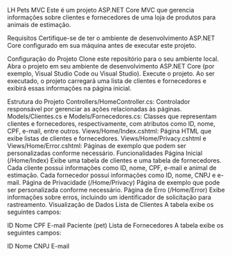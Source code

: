 LH Pets MVC
Este é um projeto ASP.NET Core MVC que gerencia informações sobre clientes e fornecedores de uma loja de produtos para animais de estimação.

Requisitos
Certifique-se de ter o ambiente de desenvolvimento ASP.NET Core configurado em sua máquina antes de executar este projeto.

Configuração do Projeto
Clone este repositório para o seu ambiente local.
Abra o projeto em seu ambiente de desenvolvimento ASP.NET Core (por exemplo, Visual Studio Code ou Visual Studio).
Execute o projeto.
Ao ser executado, o projeto carregará uma lista de clientes e fornecedores e exibirá essas informações na página inicial.

Estrutura do Projeto
Controllers/HomeController.cs: Controlador responsável por gerenciar as ações relacionadas às páginas.
Models/Clientes.cs e Models/Fornecedores.cs: Classes que representam clientes e fornecedores, respectivamente, com atributos como ID, nome, CPF, e-mail, entre outros.
Views/Home/Index.cshtml: Página HTML que exibe listas de clientes e fornecedores.
Views/Home/Privacy.cshtml e Views/Home/Error.cshtml: Páginas de exemplo que podem ser personalizadas conforme necessário.
Funcionalidades
Página Inicial (/Home/Index)
Exibe uma tabela de clientes e uma tabela de fornecedores.
Cada cliente possui informações como ID, nome, CPF, e-mail e animal de estimação.
Cada fornecedor possui informações como ID, nome, CNPJ e e-mail.
Página de Privacidade (/Home/Privacy)
Página de exemplo que pode ser personalizada conforme necessário.
Página de Erro (/Home/Error)
Exibe informações sobre erros, incluindo um identificador de solicitação para rastreamento.
Visualização de Dados
Lista de Clientes
A tabela exibe os seguintes campos:

ID
Nome
CPF
E-mail
Paciente (pet)
Lista de Fornecedores
A tabela exibe os seguintes campos:

ID
Nome
CNPJ
E-mail
